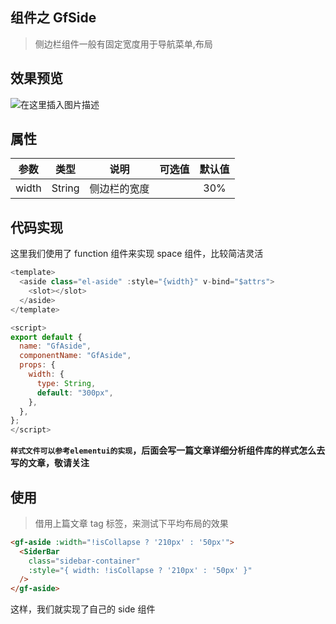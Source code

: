 ## 组件之 GfSide

> 侧边栏组件一般有固定宽度用于导航菜单,布局

## 效果预览

![在这里插入图片描述](https://img-blog.csdnimg.cn/direct/983ee1dad13044fb961fde6af43df7e3.png)

## 属性

| 参数  |  类型  |     说明     | 可选值 | 默认值 |
| :---: | :----: | :----------: | :----: | :----: |
| width | String | 侧边栏的宽度 |        |  30%   |

## 代码实现

这里我们使用了 function 组件来实现 space 组件，比较简洁灵活

```js
<template>
  <aside class="el-aside" :style="{width}" v-bind="$attrs">
    <slot></slot>
  </aside>
</template>

<script>
export default {
  name: "GfAside",
  componentName: "GfAside",
  props: {
    width: {
      type: String,
      default: "300px",
    },
  },
};
</script>
```

**`样式文件可以参考elementui的实现`，后面会写一篇文章详细分析组件库的样式怎么去写的文章，敬请关注**

## 使用

> 借用上篇文章 tag 标签，来测试下平均布局的效果

```html
<gf-aside :width="!isCollapse ? '210px' : '50px'">
  <SiderBar
    class="sidebar-container"
    :style="{ width: !isCollapse ? '210px' : '50px' }"
  />
</gf-aside>
```

这样，我们就实现了自己的 side 组件

